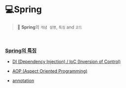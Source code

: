 # 💻Spring

> 📗  **Spring**의 `개념 설명`,  `특징`  and   `코드`

<br/>


### [Spring의 특징](https://github.com/WeeYoungSeok/Spring/tree/master/Spring)

- [DI (Dependency Injection) / IoC (Inversion of Control)](https://github.com/WeeYoungSeok/Spring/blob/master/Spring/DI_IoC.md)
- [AOP (Aspect Oriented Programming)](https://github.com/WeeYoungSeok/Spring/blob/master/Spring/AOP.md)

- [annotation](https://github.com/WeeYoungSeok/Spring/blob/master/Spring/annotation.md)

